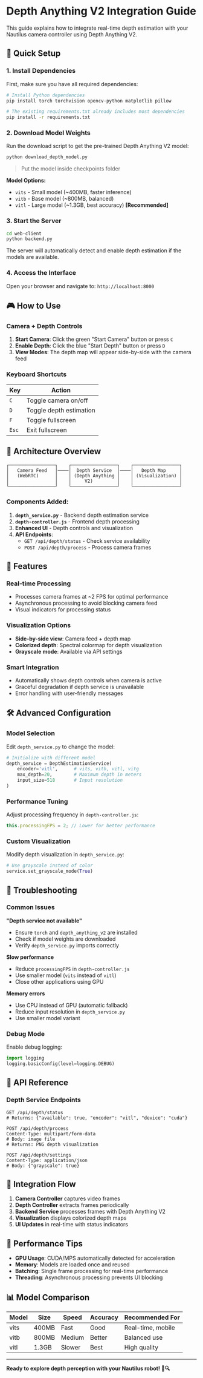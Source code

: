 # Depth Anything V2 Integration Guide

This guide explains how to integrate real-time depth estimation with your Nautilus camera controller using Depth Anything V2.

## 🚀 Quick Setup

### 1. Install Dependencies

First, make sure you have all required dependencies:

```bash
# Install Python dependencies
pip install torch torchvision opencv-python matplotlib pillow

# The existing requirements.txt already includes most dependencies
pip install -r requirements.txt
```

### 2. Download Model Weights

Run the download script to get the pre-trained Depth Anything V2 model:

```bash
python download_depth_model.py
```
> Put the model inside checkpoints folder

**Model Options:**
- `vits` - Small model (~400MB, faster inference)
- `vitb` - Base model (~800MB, balanced)
- `vitl` - Large model (~1.3GB, best accuracy) **[Recommended]**

### 3. Start the Server

```bash
cd web-client
python backend.py
```

The server will automatically detect and enable depth estimation if the models are available.

### 4. Access the Interface

Open your browser and navigate to: `http://localhost:8000`

## 🎮 How to Use

### Camera + Depth Controls

1. **Start Camera**: Click the green "Start Camera" button or press `C`
2. **Enable Depth**: Click the blue "Start Depth" button or press `D`
3. **View Modes**: The depth map will appear side-by-side with the camera feed

### Keyboard Shortcuts

| Key | Action |
|-----|--------|
| `C` | Toggle camera on/off |
| `D` | Toggle depth estimation |
| `F` | Toggle fullscreen |
| `Esc` | Exit fullscreen |

## 🔧 Architecture Overview

```
┌─────────────────┐    ┌─────────────────┐    ┌─────────────────┐
│   Camera Feed   │────│  Depth Service  │────│   Depth Map     │
│   (WebRTC)      │    │ (Depth Anything │    │ (Visualization) │
│                 │    │     V2)         │    │                 │
└─────────────────┘    └─────────────────┘    └─────────────────┘
```

### Components Added:

1. **`depth_service.py`** - Backend depth estimation service
2. **`depth-controller.js`** - Frontend depth processing
3. **Enhanced UI** - Depth controls and visualization
4. **API Endpoints**:
   - `GET /api/depth/status` - Check service availability
   - `POST /api/depth/process` - Process camera frames

## 🎨 Features

### Real-time Processing
- Processes camera frames at ~2 FPS for optimal performance
- Asynchronous processing to avoid blocking camera feed
- Visual indicators for processing status

### Visualization Options
- **Side-by-side view**: Camera feed + depth map
- **Colorized depth**: Spectral colormap for depth visualization
- **Grayscale mode**: Available via API settings

### Smart Integration
- Automatically shows depth controls when camera is active
- Graceful degradation if depth service is unavailable
- Error handling with user-friendly messages

## 🛠️ Advanced Configuration

### Model Selection

Edit `depth_service.py` to change the model:

```python
# Initialize with different model
depth_service = DepthEstimationService(
    encoder='vitl',      # vits, vitb, vitl, vitg
    max_depth=20,        # Maximum depth in meters
    input_size=518       # Input resolution
)
```

### Performance Tuning

Adjust processing frequency in `depth-controller.js`:

```javascript
this.processingFPS = 2; // Lower for better performance
```

### Custom Visualization

Modify depth visualization in `depth_service.py`:

```python
# Use grayscale instead of color
service.set_grayscale_mode(True)
```

## 🚨 Troubleshooting

### Common Issues

**"Depth service not available"**
- Ensure `torch` and `depth_anything_v2` are installed
- Check if model weights are downloaded
- Verify `depth_service.py` imports correctly

**Slow performance**
- Reduce `processingFPS` in `depth-controller.js`
- Use smaller model (`vits` instead of `vitl`)
- Close other applications using GPU

**Memory errors**
- Use CPU instead of GPU (automatic fallback)
- Reduce input resolution in `depth_service.py`
- Use smaller model variant

### Debug Mode

Enable debug logging:

```python
import logging
logging.basicConfig(level=logging.DEBUG)
```

## 📝 API Reference

### Depth Service Endpoints

```http
GET /api/depth/status
# Returns: {"available": true, "encoder": "vitl", "device": "cuda"}

POST /api/depth/process
Content-Type: multipart/form-data
# Body: image file
# Returns: PNG depth visualization

POST /api/depth/settings
Content-Type: application/json
# Body: {"grayscale": true}
```

## 🔄 Integration Flow

1. **Camera Controller** captures video frames
2. **Depth Controller** extracts frames periodically
3. **Backend Service** processes frames with Depth Anything V2
4. **Visualization** displays colorized depth maps
5. **UI Updates** in real-time with status indicators

## 🎯 Performance Tips

- **GPU Usage**: CUDA/MPS automatically detected for acceleration
- **Memory**: Models are loaded once and reused
- **Batching**: Single frame processing for real-time performance
- **Threading**: Asynchronous processing prevents UI blocking

## 📊 Model Comparison

| Model | Size | Speed | Accuracy | Recommended For |
|-------|------|-------|----------|-----------------|
| vits  | 400MB | Fast | Good | Real-time, mobile |
| vitb  | 800MB | Medium | Better | Balanced use |
| vitl  | 1.3GB | Slower | Best | High quality |

---

**Ready to explore depth perception with your Nautilus robot! 🤖🔍** 